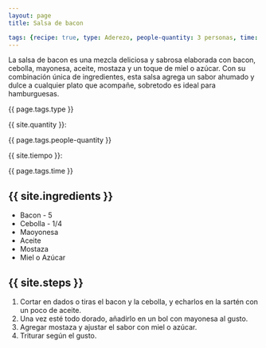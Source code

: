 ```yaml
---
layout: page
title: Salsa de bacon

tags: {recipe: true, type: Aderezo, people-quantity: 3 personas, time: 15 min., punctuation: 4}
---
```


<p class="recipe-description">La salsa de bacon es una mezcla deliciosa y sabrosa elaborada con bacon, cebolla, mayonesa, aceite, mostaza y un toque de miel o azúcar. Con su combinación única de ingredientes, esta salsa agrega un sabor ahumado y dulce a cualquier plato que acompañe, sobretodo es ideal para hamburguesas.</p>

<div class="recipe-information">
  <div><p class="{{ page.tags.type }}">{{ page.tags.type }}</p></div>
  <div><p>{{ site.quantity }}:</p> {{ page.tags.people-quantity }}</div>
  <div><p>{{ site.tiempo }}:</p> {{ page.tags.time }}</div>
</div>

## {{ site.ingredients }}

  *   Bacon - 5
  *   Cebolla - 1/4
  *   Maoyonesa
  *   Aceite
  *   Mostaza
  *   Miel o Azúcar

## {{ site.steps }}

1. Cortar en dados o tiras el bacon y la cebolla, y echarlos en la sartén con un poco de aceite.
2. Una vez esté todo dorado, añadirlo en un bol con mayonesa al gusto.
3. Agregar mostaza y ajustar el sabor con miel o azúcar.
4. Triturar según el gusto.